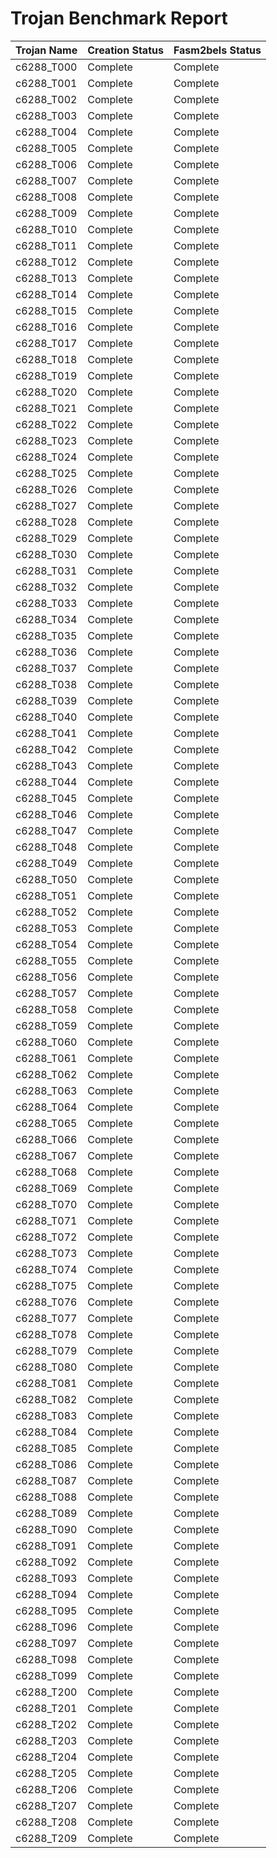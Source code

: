 # Trojan Benchmark Report

| Trojan Name   | Creation Status | Fasm2bels Status |
| -----------   | --------------- | ---------------- |
| c6288_T000    | Complete        | Complete         |
| c6288_T001    | Complete        | Complete         |
| c6288_T002    | Complete        | Complete         |
| c6288_T003    | Complete        | Complete         |
| c6288_T004    | Complete        | Complete         |
| c6288_T005    | Complete        | Complete         |
| c6288_T006    | Complete        | Complete         |
| c6288_T007    | Complete        | Complete         |
| c6288_T008    | Complete        | Complete         |
| c6288_T009    | Complete        | Complete         |
| c6288_T010    | Complete        | Complete         |
| c6288_T011    | Complete        | Complete         |
| c6288_T012    | Complete        | Complete         |
| c6288_T013    | Complete        | Complete         |
| c6288_T014    | Complete        | Complete         |
| c6288_T015    | Complete        | Complete         |
| c6288_T016    | Complete        | Complete         |
| c6288_T017    | Complete        | Complete         |
| c6288_T018    | Complete        | Complete         |
| c6288_T019    | Complete        | Complete         |
| c6288_T020    | Complete        | Complete         |
| c6288_T021    | Complete        | Complete         |
| c6288_T022    | Complete        | Complete         |
| c6288_T023    | Complete        | Complete         |
| c6288_T024    | Complete        | Complete         |
| c6288_T025    | Complete        | Complete         |
| c6288_T026    | Complete        | Complete         |
| c6288_T027    | Complete        | Complete         |
| c6288_T028    | Complete        | Complete         |
| c6288_T029    | Complete        | Complete         |
| c6288_T030    | Complete        | Complete         |
| c6288_T031    | Complete        | Complete         |
| c6288_T032    | Complete        | Complete         |
| c6288_T033    | Complete        | Complete         |
| c6288_T034    | Complete        | Complete         |
| c6288_T035    | Complete        | Complete         |
| c6288_T036    | Complete        | Complete         |
| c6288_T037    | Complete        | Complete         |
| c6288_T038    | Complete        | Complete         |
| c6288_T039    | Complete        | Complete         |
| c6288_T040    | Complete        | Complete         |
| c6288_T041    | Complete        | Complete         |
| c6288_T042    | Complete        | Complete         |
| c6288_T043    | Complete        | Complete         |
| c6288_T044    | Complete        | Complete         |
| c6288_T045    | Complete        | Complete         |
| c6288_T046    | Complete        | Complete         |
| c6288_T047    | Complete        | Complete         |
| c6288_T048    | Complete        | Complete         |
| c6288_T049    | Complete        | Complete         |
| c6288_T050    | Complete        | Complete         |
| c6288_T051    | Complete        | Complete         |
| c6288_T052    | Complete        | Complete         |
| c6288_T053    | Complete        | Complete         |
| c6288_T054    | Complete        | Complete         |
| c6288_T055    | Complete        | Complete         |
| c6288_T056    | Complete        | Complete         |
| c6288_T057    | Complete        | Complete         |
| c6288_T058    | Complete        | Complete         |
| c6288_T059    | Complete        | Complete         |
| c6288_T060    | Complete        | Complete         |
| c6288_T061    | Complete        | Complete         |
| c6288_T062    | Complete        | Complete         |
| c6288_T063    | Complete        | Complete         |
| c6288_T064    | Complete        | Complete         |
| c6288_T065    | Complete        | Complete         |
| c6288_T066    | Complete        | Complete         |
| c6288_T067    | Complete        | Complete         |
| c6288_T068    | Complete        | Complete         |
| c6288_T069    | Complete        | Complete         |
| c6288_T070    | Complete        | Complete         |
| c6288_T071    | Complete        | Complete         |
| c6288_T072    | Complete        | Complete         |
| c6288_T073    | Complete        | Complete         |
| c6288_T074    | Complete        | Complete         |
| c6288_T075    | Complete        | Complete         |
| c6288_T076    | Complete        | Complete         |
| c6288_T077    | Complete        | Complete         |
| c6288_T078    | Complete        | Complete         |
| c6288_T079    | Complete        | Complete         |
| c6288_T080    | Complete        | Complete         |
| c6288_T081    | Complete        | Complete         |
| c6288_T082    | Complete        | Complete         |
| c6288_T083    | Complete        | Complete         |
| c6288_T084    | Complete        | Complete         |
| c6288_T085    | Complete        | Complete         |
| c6288_T086    | Complete        | Complete         |
| c6288_T087    | Complete        | Complete         |
| c6288_T088    | Complete        | Complete         |
| c6288_T089    | Complete        | Complete         |
| c6288_T090    | Complete        | Complete         |
| c6288_T091    | Complete        | Complete         |
| c6288_T092    | Complete        | Complete         |
| c6288_T093    | Complete        | Complete         |
| c6288_T094    | Complete        | Complete         |
| c6288_T095    | Complete        | Complete         |
| c6288_T096    | Complete        | Complete         |
| c6288_T097    | Complete        | Complete         |
| c6288_T098    | Complete        | Complete         |
| c6288_T099    | Complete        | Complete         |
| c6288_T200    | Complete        | Complete         |
| c6288_T201    | Complete        | Complete         |
| c6288_T202    | Complete        | Complete         |
| c6288_T203    | Complete        | Complete         |
| c6288_T204    | Complete        | Complete         |
| c6288_T205    | Complete        | Complete         |
| c6288_T206    | Complete        | Complete         |
| c6288_T207    | Complete        | Complete         |
| c6288_T208    | Complete        | Complete         |
| c6288_T209    | Complete        | Complete         |